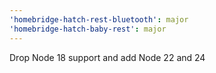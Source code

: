 ```yaml
---
'homebridge-hatch-rest-bluetooth': major
'homebridge-hatch-baby-rest': major
---
```


Drop Node 18 support and add Node 22 and 24
